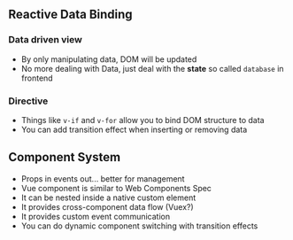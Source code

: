 ## Reactive Data Binding

### Data driven view
+ By only manipulating data, DOM will be updated
+ No more dealing with Data, just deal with the **state** so called ``database`` in frontend

### Directive
+ Things like ``v-if`` and ``v-for`` allow you to bind DOM structure to data
+ You can add transition effect when inserting or removing data

## Component System
+ Props in events out... better for management
+ Vue component is similar to Web Components Spec
+ It can be nested inside a native custom element
+ It provides cross-component data flow (Vuex?)
+ It provides custom event communication
+ You can do dynamic component switching with transition effects

